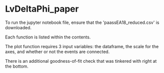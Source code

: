 # LvDeltaPhi_paper

To run the jupyter notebook file, ensure that the 'paassEA18_reduced.csv' is downloaded.

Each function is listed within the contents.

The plot function requires 3 input variables: the dataframe, the scale for the axes, and whether or not the events are connected.


There is an additional goodness-of-fit check that was tinkered with right at the bottom.
